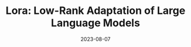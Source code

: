 ---
title: "Lora: Low-Rank Adaptation of Large Language Models"
date: "2023-08-07"
jobDate: 2023
work: [LLMs, FineTuning, PEFT]
techs: [LLMs, FineTuning, PEFT]
thumbnail: /llms-in-recommendersystems/recllmoverview.png
projectUrl: https://arxiv.org/abs/2106.09685
projectname: "LORA LOW-RANK ADAPTATION OF LARGE LANGUAGE MODELS"
---